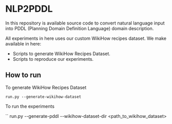 # NLP2PDDL

In this repository is available source code to convert natural language input into PDDL (Planning Domain Definition Language) domain description.

All experiments in here uses our custom WikiHow recipes dataset. We make available in here:

* Scripts to generate WikiHow Recipes Dataset.
* Scripts to reproduce our experiments.

## How to run

To generate WikiHow Recipes Dataset

``
run.py --generate-wikihow-dataset
``

To run the experiments

``
run.py --generate-pddl --wikihow-dataset-dir <path_to_wikihow_dataset>
